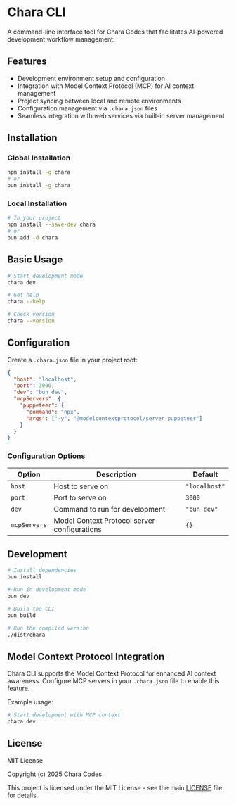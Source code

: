 # Chara CLI

A command-line interface tool for Chara Codes that facilitates AI-powered development workflow management.

## Features

- Development environment setup and configuration
- Integration with Model Context Protocol (MCP) for AI context management
- Project syncing between local and remote environments
- Configuration management via `.chara.json` files
- Seamless integration with web services via built-in server management

## Installation

### Global Installation

```bash
npm install -g chara
# or
bun install -g chara
```

### Local Installation

```bash
# In your project
npm install --save-dev chara
# or 
bun add -d chara
```

## Basic Usage

```bash
# Start development mode
chara dev

# Get help
chara --help

# Check version
chara --version
```

## Configuration

Create a `.chara.json` file in your project root:

```json
{
  "host": "localhost",
  "port": 3000,
  "dev": "bun dev",
  "mcpServers": {
    "puppeteer": {
      "command": "npx",
      "args": ["-y", "@modelcontextprotocol/server-puppeteer"]
    }
  }
}
```

### Configuration Options

| Option | Description | Default |
|--------|-------------|---------|
| `host` | Host to serve on | `"localhost"` |
| `port` | Port to serve on | `3000` |
| `dev` | Command to run for development | `"bun dev"` |
| `mcpServers` | Model Context Protocol server configurations | `{}` |

## Development

```bash
# Install dependencies
bun install

# Run in development mode
bun dev

# Build the CLI
bun build

# Run the compiled version
./dist/chara
```

## Model Context Protocol Integration

Chara CLI supports the Model Context Protocol for enhanced AI context awareness. Configure MCP servers in your `.chara.json` file to enable this feature.

Example usage:

```bash
# Start development with MCP context
chara dev
```

## License

MIT License

Copyright (c) 2025 Chara Codes

This project is licensed under the MIT License - see the main [LICENSE](../../LICENSE) file for details.
